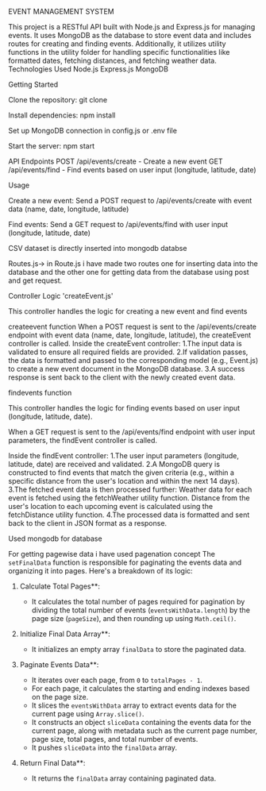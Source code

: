 EVENT MANAGEMENT SYSTEM

This project is a RESTful API built with Node.js and Express.js for managing events. It uses MongoDB as the database to store event data and includes routes for creating and finding events. Additionally, it utilizes utility functions in the utility folder for handling specific functionalities like formatted dates, fetching distances, and fetching weather data.
Technologies Used
Node.js
Express.js
MongoDB

Getting Started

Clone the repository: git clone <repository-url>

Install dependencies: npm install

Set up MongoDB connection in config.js or .env file

Start the server: npm start

API Endpoints
POST /api/events/create - Create a new event
GET /api/events/find - Find events based on user input (longitude, latitude, date)

Usage

Create a new event:
Send a POST request to /api/events/create with event data (name, date, longitude, latitude)

Find events:
Send a GET request to /api/events/find with user input (longitude, latitude, date)

CSV dataset is directly inserted into mongodb databse


Routes.js->
in Route.js i have made two routes one for inserting data into the database and the other one for getting data from the database using post and get request.

Controller Logic
'createEvent.js'

This controller handles the logic for creating a new event and find events 

createevent function
When a POST request is sent to the /api/events/create endpoint with event data (name, date, longitude, latitude), the createEvent controller is called.
Inside the createEvent controller:
1.The input data is validated to ensure all required fields are provided.
2.If validation passes, the data is formatted and passed to the corresponding model (e.g., Event.js) to create a new event document in the MongoDB database.
3.A success response is sent back to the client with the newly created event data.

findevents function  

This controller handles the logic for finding events based on user input (longitude, latitude, date).

When a GET request is sent to the /api/events/find endpoint with user input parameters, the findEvent controller is called.

Inside the findEvent controller:
1.The user input parameters (longitude, latitude, date) are received and validated.
2.A MongoDB query is constructed to find events that match the given criteria (e.g., within a specific distance from the user's location and within the next 14 days).
3.The fetched event data is then processed further:
    Weather data for each event is fetched using the fetchWeather utility function.
    Distance from the user's location to each upcoming event is calculated using the fetchDistance utility function.
4.The processed data is formatted and sent back to the client in JSON format as a response.


Used mongodb for database 

For getting pagewise data i have used pagenation concept 
The `setFinalData` function is responsible for paginating the events data and organizing it into pages. Here's a breakdown of its logic:

1. Calculate Total Pages**:
   - It calculates the total number of pages required for pagination by dividing the total number of events (`eventsWithData.length`) by the page size (`pageSize`), and then rounding up using `Math.ceil()`.

2. Initialize Final Data Array**:
   - It initializes an empty array `finalData` to store the paginated data.

3. Paginate Events Data**:
   - It iterates over each page, from `0` to `totalPages - 1`.
   - For each page, it calculates the starting and ending indexes based on the page size.
   - It slices the `eventsWithData` array to extract events data for the current page using `Array.slice()`.
   - It constructs an object `sliceData` containing the events data for the current page, along with metadata such as the current page number, page size, total pages, and total number of events.
   - It pushes `sliceData` into the `finalData` array.

4. Return Final Data**:
   - It returns the `finalData` array containing paginated data.

